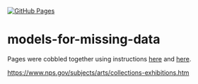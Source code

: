 [![GitHub Pages](https://github.com/lzachmann/models-for-missing-data/actions/workflows/gh-pages.yml/badge.svg)](https://github.com/lzachmann/models-for-missing-data/actions/workflows/gh-pages.yml)

# models-for-missing-data

Pages were cobbled together using instructions [here](https://hugothemesfree.com/hugo-documentation-theme-as-simple-as-plain-book/) and [here](https://gohugo.io/getting-started/quick-start/).

https://www.nps.gov/subjects/arts/collections-exhibitions.htm
